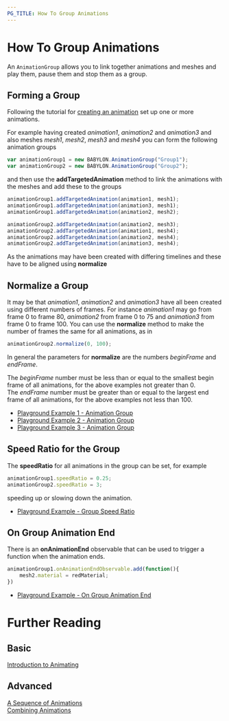 ```yaml
---
PG_TITLE: How To Group Animations
---
```

# How To Group Animations

An `AnimationGroup` allows you to link together animations and meshes and play them, pause them and stop them as a group.

## Forming a Group

Following the tutorial for [creating an animation](/babylon101/animations) set up one or more animations.

For example having created _animation1_, _animation2_ and _animation3_ and also meshes _mesh1_, _mesh2_, _mesh3_ and _mesh4_ you can form the following animation groups

```javascript
var animationGroup1 = new BABYLON.AnimationGroup("Group1");
var animationGroup2 = new BABYLON.AnimationGroup("Group2");
```
and then use the **addTargetedAnimation** method to link the animations with the meshes and add these to the groups

```javascript
animationGroup1.addTargetedAnimation(animation1, mesh1);
animationGroup1.addTargetedAnimation(animation3, mesh1);
animationGroup1.addTargetedAnimation(animation2, mesh2);

animationGroup2.addTargetedAnimation(animation2, mesh3);
animationGroup2.addTargetedAnimation(animation1, mesh4);
animationGroup2.addTargetedAnimation(animation2, mesh4);
animationGroup2.addTargetedAnimation(animation3, mesh4);
```

As the animations may have been created with differing timelines and these have to be aligned using **normalize** 

## Normalize a Group

It may be that _animation1_, _animation2_ and _animation3_ have all been created using different numbers of frames. For instance _animation1_ may go from frame 0 to frame 80, _animation2_ from frame 0 to 75 and _animation3_ from frame 0 to frame 100. You can use the **normalize** method to make the number of frames the same for all animations, as in

```javascript
animationGroup2.normalize(0, 100);
```

In general the parameters for **normalize** are the numbers _beginFrame_ and _endFrame_.

The _beginFrame_ number must be less than or equal to the smallest begin frame of all animations, for the above examples not greater than 0.   
The _endFrame_ number must be greater than or equal to the largest end frame of all animations, for the above examples not less than 100.

* [Playground Example 1 - Animation Group](https://www.babylonjs-playground.com/#CBGEQX#1)
* [Playground Example 2 - Animation Group](https://www.babylonjs-playground.com/#CBGEQX#2)
* [Playground Example 3 - Animation Group](https://www.babylonjs-playground.com/#CBGEQX#3)

## Speed Ratio for the Group

The **speedRatio** for all animations in the group can be set, for example

```javascript
animationGroup1.speedRatio = 0.25;
animationGroup2.speedRatio = 3;
```

speeding up or slowing down the animation.

* [Playground Example - Group Speed Ratio](https://www.babylonjs-playground.com/#CBGEQX#5)

## On Group Animation End

There is an **onAnimationEnd** observable that can be used to trigger a function when the animation ends.

```javascript
animationGroup1.onAnimationEndObservable.add(function(){
    mesh2.material = redMaterial;
})
```

* [Playground Example - On Group Animation End](https://www.babylonjs-playground.com/#CBGEQX#4)

# Further Reading

## Basic

[Introduction to Animating](/babylon101/animations)

## Advanced

[A Sequence of Animations](/How_To/sequence)  
[Combining Animations](/How_To/combine)  
